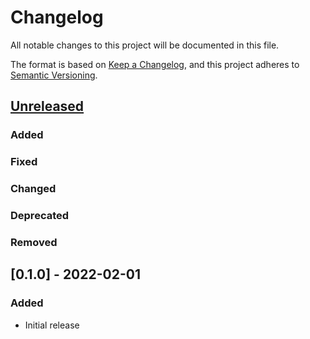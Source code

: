 # Changelog
All notable changes to this project will be documented in this file.

The format is based on [Keep a Changelog](https://keepachangelog.com/en/1.0.0/),
and this project adheres to [Semantic Versioning](https://semver.org/spec/v2.0.0.html).

## [Unreleased]
### Added
### Fixed
### Changed
### Deprecated
### Removed


## [0.1.0] - 2022-02-01
### Added
- Initial release

[Unreleased]: https://github.com/richardkoehler/pte-stats
